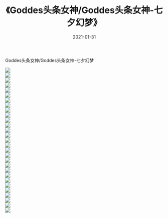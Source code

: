 ﻿---
layout: post
title:  《Goddes头条女神/Goddes头条女神-七夕幻梦》
date:   2021-01-31
img: http://pic.660000.xyz/1:/网络美图/2021/Goddes头条女神/Goddes头条女神-七夕幻梦/000.jpg
categories: [美女, 清纯, 唯美]
---

Goddes头条女神/Goddes头条女神-七夕幻梦

 ![](http://pic.660000.xyz/1:/网络美图/2021/Goddes头条女神/Goddes头条女神-七夕幻梦/001.jpg) <br>![](http://pic.660000.xyz/1:/网络美图/2021/Goddes头条女神/Goddes头条女神-七夕幻梦/002.jpg) <br>![](http://pic.660000.xyz/1:/网络美图/2021/Goddes头条女神/Goddes头条女神-七夕幻梦/003.jpg) <br>![](http://pic.660000.xyz/1:/网络美图/2021/Goddes头条女神/Goddes头条女神-七夕幻梦/004.jpg) <br>![](http://pic.660000.xyz/1:/网络美图/2021/Goddes头条女神/Goddes头条女神-七夕幻梦/005.jpg) <br>![](http://pic.660000.xyz/1:/网络美图/2021/Goddes头条女神/Goddes头条女神-七夕幻梦/006.jpg) <br>![](http://pic.660000.xyz/1:/网络美图/2021/Goddes头条女神/Goddes头条女神-七夕幻梦/007.jpg) <br>![](http://pic.660000.xyz/1:/网络美图/2021/Goddes头条女神/Goddes头条女神-七夕幻梦/008.jpg) <br>![](http://pic.660000.xyz/1:/网络美图/2021/Goddes头条女神/Goddes头条女神-七夕幻梦/009.jpg) <br>![](http://pic.660000.xyz/1:/网络美图/2021/Goddes头条女神/Goddes头条女神-七夕幻梦/010.jpg) <br>![](http://pic.660000.xyz/1:/网络美图/2021/Goddes头条女神/Goddes头条女神-七夕幻梦/011.jpg) <br>![](http://pic.660000.xyz/1:/网络美图/2021/Goddes头条女神/Goddes头条女神-七夕幻梦/012.jpg) <br>![](http://pic.660000.xyz/1:/网络美图/2021/Goddes头条女神/Goddes头条女神-七夕幻梦/013.jpg) <br>![](http://pic.660000.xyz/1:/网络美图/2021/Goddes头条女神/Goddes头条女神-七夕幻梦/014.jpg) <br>![](http://pic.660000.xyz/1:/网络美图/2021/Goddes头条女神/Goddes头条女神-七夕幻梦/015.jpg) <br>![](http://pic.660000.xyz/1:/网络美图/2021/Goddes头条女神/Goddes头条女神-七夕幻梦/016.jpg) <br>![](http://pic.660000.xyz/1:/网络美图/2021/Goddes头条女神/Goddes头条女神-七夕幻梦/017.jpg) <br>![](http://pic.660000.xyz/1:/网络美图/2021/Goddes头条女神/Goddes头条女神-七夕幻梦/018.jpg) <br>![](http://pic.660000.xyz/1:/网络美图/2021/Goddes头条女神/Goddes头条女神-七夕幻梦/019.jpg) <br>![](http://pic.660000.xyz/1:/网络美图/2021/Goddes头条女神/Goddes头条女神-七夕幻梦/020.jpg) <br>![](http://pic.660000.xyz/1:/网络美图/2021/Goddes头条女神/Goddes头条女神-七夕幻梦/021.jpg) <br>![](http://pic.660000.xyz/1:/网络美图/2021/Goddes头条女神/Goddes头条女神-七夕幻梦/022.jpg) <br>![](http://pic.660000.xyz/1:/网络美图/2021/Goddes头条女神/Goddes头条女神-七夕幻梦/023.jpg) <br>![](http://pic.660000.xyz/1:/网络美图/2021/Goddes头条女神/Goddes头条女神-七夕幻梦/024.jpg) <br>![](http://pic.660000.xyz/1:/网络美图/2021/Goddes头条女神/Goddes头条女神-七夕幻梦/025.jpg) <br>![](http://pic.660000.xyz/1:/网络美图/2021/Goddes头条女神/Goddes头条女神-七夕幻梦/026.jpg) <br>![](http://pic.660000.xyz/1:/网络美图/2021/Goddes头条女神/Goddes头条女神-七夕幻梦/027.jpg) <br>![](http://pic.660000.xyz/1:/网络美图/2021/Goddes头条女神/Goddes头条女神-七夕幻梦/028.jpg) <br>![](http://pic.660000.xyz/1:/网络美图/2021/Goddes头条女神/Goddes头条女神-七夕幻梦/029.jpg) <br>